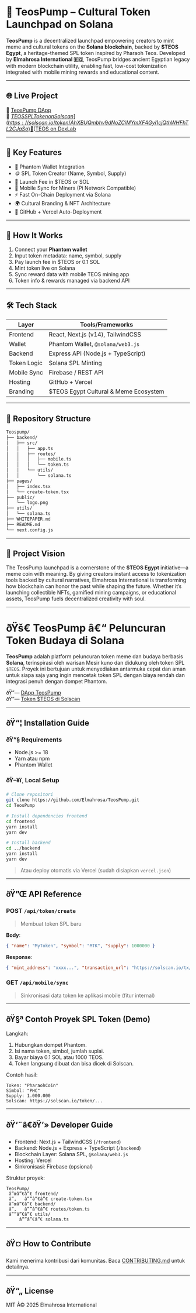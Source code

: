 
# 🚀 TeosPump – Cultural Token Launchpad on Solana

**TeosPump** is a decentralized launchpad empowering creators to mint meme and cultural tokens on the **Solana blockchain**, backed by **$TEOS Egypt**, a heritage-themed SPL token inspired by Pharaoh Teos. Developed by **Elmahrosa International 🇪🇬**, TeosPump bridges ancient Egyptian legacy with modern blockchain utility, enabling fast, low-cost tokenization integrated with mobile mining rewards and educational content.

---

## 🌐 Live Project

🔗 [TeosPump DApp](https://teospump.vercel.app)  
🔗 [$TEOS SPL Token on Solscan](https://solscan.io/token/AhXBUQmbhv9dNoZCiMYmXF4Gyi1cjQthWHFhTL2CJaSo)  
🔗 [$TEOS on DexLab](https://www.dexlab.space/token-hub/AhXBUQmbhv9dNoZCiMYmXF4Gyi1cjQthWHFhTL2CJaSo)  

---

## 🎯 Key Features

- 🔐 Phantom Wallet Integration
- 🪙 SPL Token Creator (Name, Symbol, Supply)
- 💸 Launch Fee in $TEOS or SOL
- 📱 Mobile Sync for Miners (Pi Network Compatible)
- ⚡ Fast On-Chain Deployment via Solana
- 🌍 Cultural Branding & NFT Architecture
- 🚀 GitHub + Vercel Auto-Deployment

---

## 🧠 How It Works

1. Connect your **Phantom wallet**  
2. Input token metadata: name, symbol, supply  
3. Pay launch fee in $TEOS or 0.1 SOL  
4. Mint token live on Solana  
5. Sync reward data with mobile TEOS mining app  
6. Token info & rewards managed via backend API  

---

## 🛠 Tech Stack

| Layer         | Tools/Frameworks                      |
|---------------|----------------------------------------|
| Frontend      | React, Next.js (v14), TailwindCSS      |
| Wallet        | Phantom Wallet, `@solana/web3.js`      |
| Backend       | Express API (Node.js + TypeScript)     |
| Token Logic   | Solana SPL Minting                     |
| Mobile Sync   | Firebase / REST API                    |
| Hosting       | GitHub + Vercel                        |
| Branding      | $TEOS Egypt Cultural & Meme Ecosystem |

---

## 📁 Repository Structure

```bash
Teospump/
├── backend/
│   ├── src/
│   │   ├── app.ts
│   │   ├── routes/
│   │   │   ├── mobile.ts
│   │   │   └── token.ts
│   │   └── utils/
│   │       └── solana.ts
├── pages/
│   ├── index.tsx
│   └── create-token.tsx
├── public/
│   └── logo.png
├── utils/
│   └── solana.ts
├── WHITEPAPER.md
├── README.md
└── next.config.js
```

---

## 🌟 Project Vision

The TeosPump launchpad is a cornerstone of the **$TEOS Egypt** initiative—a meme coin with meaning. By giving creators instant access to tokenization tools backed by cultural narratives, Elmahrosa International is transforming how blockchain can honor the past while shaping the future. Whether it’s launching collectible NFTs, gamified mining campaigns, or educational assets, TeosPump fuels decentralized creativity with soul.

---

# ðŸš€ TeosPump â€“ Peluncuran Token Budaya di Solana

**TeosPump** adalah platform peluncuran token meme dan budaya berbasis **Solana**, terinspirasi oleh warisan Mesir kuno dan didukung oleh token SPL `$TEOS`. Proyek ini bertujuan untuk menyediakan antarmuka cepat dan aman untuk siapa saja yang ingin mencetak token SPL dengan biaya rendah dan integrasi penuh dengan dompet Phantom.

ðŸ”— [DApp TeosPump](https://teospump.vercel.app/)  
ðŸ”— [Token $TEOS di Solscan](https://solscan.io/token/AhXBUQmbhv9dNoZCiMYmXF4Gyi1cjQthWHFhTL2CJaSo)

---

## ðŸ“¦ Installation Guide

### ðŸ”§ Requirements
- Node.js >= 18
- Yarn atau npm
- Phantom Wallet

### ðŸ–¥ï¸ Local Setup

```bash
# Clone repositori
git clone https://github.com/Elmahrosa/TeosPump.git
cd TeosPump

# Install dependencies frontend
cd frontend
yarn install
yarn dev
```

```bash
# Install backend
cd ../backend
yarn install
yarn dev
```

> Atau deploy otomatis via Vercel (sudah disiapkan `vercel.json`)

---

## ðŸ”Œ API Reference

### POST `/api/token/create`
> Membuat token SPL baru

**Body**:
```json
{ "name": "MyToken", "symbol": "MTK", "supply": 1000000 }
```

**Response**:
```json
{ "mint_address": "xxxx...", "transaction_url": "https://solscan.io/tx/..." }
```

### GET `/api/mobile/sync`
> Sinkronisasi data token ke aplikasi mobile (fitur internal)

---

## ðŸ§ª Contoh Proyek SPL Token (Demo)

Langkah:
1. Hubungkan dompet Phantom.
2. Isi nama token, simbol, jumlah suplai.
3. Bayar biaya 0.1 SOL atau 1000 TEOS.
4. Token langsung dibuat dan bisa dicek di Solscan.

Contoh hasil:
```
Token: "PharaohCoin"
Simbol: "PHC"
Supply: 1.000.000
Solscan: https://solscan.io/token/...
```

---

## ðŸ‘¨â€ðŸ’» Developer Guide

- Frontend: Next.js + TailwindCSS (`/frontend`)
- Backend: Node.js + Express + TypeScript (`/backend`)
- Blockchain Layer: Solana SPL, `@solana/web3.js`
- Hosting: Vercel
- Sinkronisasi: Firebase (opsional)

Struktur proyek:
```
TeosPump/
 â”œâ”€â”€ frontend/
 â”‚   â””â”€â”€ create-token.tsx
 â”œâ”€â”€ backend/
 â”‚   â””â”€â”€ routes/token.ts
 â””â”€â”€ utils/
     â””â”€â”€ solana.ts
```

---

## ðŸ¤ How to Contribute

Kami menerima kontribusi dari komunitas. Baca [CONTRIBUTING.md](CONTRIBUTING.md) untuk detailnya.

---

## ðŸ“„ License

MIT Â© 2025 Elmahrosa International
